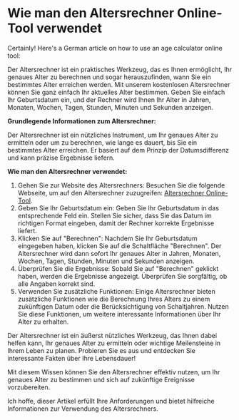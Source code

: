 Wie man den Altersrechner Online-Tool verwendet
===============================================

Certainly! Here's a German article on how to use an age calculator online tool:

Der Altersrechner ist ein praktisches Werkzeug, das es Ihnen ermöglicht, Ihr genaues Alter zu berechnen und sogar herauszufinden, wann Sie ein bestimmtes Alter erreichen werden. Mit unserem kostenlosen Altersrechner können Sie ganz einfach Ihr aktuelles Alter bestimmen. Geben Sie einfach Ihr Geburtsdatum ein, und der Rechner wird Ihnen Ihr Alter in Jahren, Monaten, Wochen, Tagen, Stunden, Minuten und Sekunden anzeigen.

**Grundlegende Informationen zum Altersrechner:**

Der Altersrechner ist ein nützliches Instrument, um Ihr genaues Alter zu ermitteln oder um zu berechnen, wie lange es dauert, bis Sie ein bestimmtes Alter erreichen. Er basiert auf dem Prinzip der Datumsdifferenz und kann präzise Ergebnisse liefern.

**Wie man den Altersrechner verwendet:**

1. Gehen Sie zur Website des Altersrechners: Besuchen Sie die folgende Webseite, um auf den Altersrechner zuzugreifen: [Altersrechner Online-Tool](https://www.onlinecalculatorsfree.com/de/tools/age-calculator.html).
2. Geben Sie Ihr Geburtsdatum ein: Geben Sie Ihr Geburtsdatum in das entsprechende Feld ein. Stellen Sie sicher, dass Sie das Datum im richtigen Format eingeben, damit der Rechner korrekte Ergebnisse liefert.
3. Klicken Sie auf "Berechnen": Nachdem Sie Ihr Geburtsdatum eingegeben haben, klicken Sie auf die Schaltfläche "Berechnen". Der Altersrechner wird dann sofort Ihr genaues Alter in Jahren, Monaten, Wochen, Tagen, Stunden, Minuten und Sekunden anzeigen.
4. Überprüfen Sie die Ergebnisse: Sobald Sie auf "Berechnen" geklickt haben, werden die Ergebnisse angezeigt. Überprüfen Sie sorgfältig, ob alle Angaben korrekt sind.
5. Verwenden Sie zusätzliche Funktionen: Einige Altersrechner bieten zusätzliche Funktionen wie die Berechnung Ihres Alters zu einem zukünftigen Datum oder die Berücksichtigung von Schaltjahren. Nutzen Sie diese Funktionen, um weitere interessante Informationen über Ihr Alter zu erhalten.

Der Altersrechner ist ein äußerst nützliches Werkzeug, das Ihnen dabei helfen kann, Ihr genaues Alter zu ermitteln oder wichtige Meilensteine in Ihrem Leben zu planen. Probieren Sie es aus und entdecken Sie interessante Fakten über Ihre Lebensdauer!

Mit diesem Wissen können Sie den Altersrechner effektiv nutzen, um Ihr genaues Alter zu bestimmen und sich auf zukünftige Ereignisse vorzubereiten.

Ich hoffe, dieser Artikel erfüllt Ihre Anforderungen und bietet hilfreiche Informationen zur Verwendung des Altersrechners.
